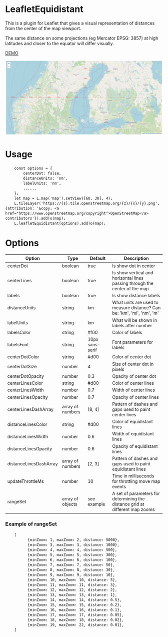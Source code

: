 # LeafletEquidistant

This is a plugin for Leaflet that gives a visual representation of distances from the center of the map viewport.

The same distance on some projections (eg Mercator EPSG: 3857) at high latitudes and closer to the equator will differ visually.

[DEMO](https://artsur.github.io/LeafletEquidistant/src/)

[![See distance from map center!](screenshot.jpg "Leaflet Equidistant Plugin")](https://artsur.github.io/LeafletEquidistant/src/)


# Usage

```$js
    const options = {
        centerDot: false,
        distanceUnits: 'nm',
        labelUnits: 'nm',
        ......
    };
    let map = L.map('map').setView([60, 30], 4);
    L.tileLayer('https://{s}.tile.openstreetmap.org/{z}/{x}/{y}.png', {attribution: '&copy; <a href="https://www.openstreetmap.org/copyright">OpenStreetMap</a> contributors'}).addTo(map);
    L.leafletEquidistant(options).addTo(map);
```


# Options

| Option | Type | Default | Description |
|--------|------|-----|--------------------------|
| centerDot | boolean | true | Is show dot in center |
| centerLines | boolean | true | Is show vertical and horizontal lines passing through the center of the map |
| labels | boolean | true | Is show distance labels |
| distanceUnits | string | km | What units are used to measure distance? Can be: 'km', 'mi', 'nm', 'm' |
| labelUnits | string | km | What will be shown in labels after number |
| labelsColor | string | #f00 | Color of labels |
| labelsFont | string | 10px sans-serif | Font parameters for labels |
| centerDotColor | string | #d00 | Color of center dot |
| centerDotSize | number | 4 | Size of center dot in pixels |
| centerDotOpacity | number | 0.3 | Opacity of center dot |
| centerLinesColor | string | #d00 | Color of center lines |
| centerLinesWidth | number | 0.7 | Width of center lines |
| centerLinesOpacity | number | 0.7 | Opacity of center lines |
| centerLinesDashArray | array of numbers | [8, 4] | Pattern of dashes and gaps used to paint center lines  || centerLinesColor | string | #d00 | Color of center lines |
| distanceLinesColor | string | #d00 | Color of equidistant lines |
| distanceLinesWidth | number | 0.6 | Width of equidistant lines |
| distanceLinesOpacity | number | 0.6 | Opacity of equidistant lines |
| distanceLinesDashArray | array of numbers | [2, 3] | Pattern of dashes and gaps used to paint equidistant lines |
| updateThrottleMs | number | 10 | Time in milliseconds for throttling move map events  |
| rangeSet | array of objects | see example | A set of parameters for determining the distance grid at different map zooms |

### Example of rangeSet

```$js
    [
          {minZoom: 1, maxZoom: 2, distance: 5000},
          {minZoom: 3, maxZoom: 3, distance: 1000},
          {minZoom: 4, maxZoom: 4, distance: 500},
          {minZoom: 5, maxZoom: 5, distance: 300},
          {minZoom: 6, maxZoom: 6, distance: 100},
          {minZoom: 7, maxZoom: 7, distance: 50},
          {minZoom: 8, maxZoom: 8, distance: 30},
          {minZoom: 9, maxZoom: 9, distance: 10},
          {minZoom: 10, maxZoom: 10, distance: 5},
          {minZoom: 11, maxZoom: 11, distance: 3},
          {minZoom: 12, maxZoom: 12, distance: 2},
          {minZoom: 13, maxZoom: 13, distance: 1},
          {minZoom: 14, maxZoom: 14, distance: 0.5},
          {minZoom: 15, maxZoom: 15, distance: 0.2},
          {minZoom: 16, maxZoom: 16, distance: 0.1},
          {minZoom: 17, maxZoom: 17, distance: 0.05},
          {minZoom: 18, maxZoom: 18, distance: 0.02},
          {minZoom: 19, maxZoom: 22, distance: 0.01},
    ]
```